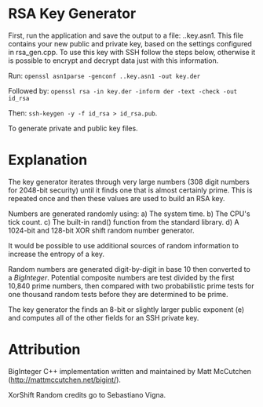 # RSA Key Generator

  First, run the application and save the output to a file: ..key.asn1. This file contains your new public and private key, based on the settings configured in rsa_gen.cpp. To use this key with SSH follow the steps below, otherwise it is possible to encrypt and decrypt data just with this information.
  
  
  Run: `openssl asn1parse -genconf ..key.asn1 -out key.der`
  
  
  Followed by: `openssl rsa -in key.der -inform der -text -check -out id_rsa`
  
  
  Then: `ssh-keygen -y -f id_rsa > id_rsa.pub`.
  
  
  To generate private and public key files.
  
# Explanation

The key generator iterates through very large numbers (308 digit numbers for 2048-bit security) until it finds one that is almost certainly prime. This is repeated once and then these values are used to build an RSA key. 

Numbers are generated randomly using:
  a) The system time.
  b) The CPU's tick count.
  c) The built-in rand() function from the standard library.
  d) A 1024-bit and 128-bit XOR shift random number generator.
  
It would be possible to use additional sources of random information to increase the entropy of a key. 

Random numbers are generated digit-by-digit in base 10 then converted to a *BigInteger*. Potential composite numbers are test divided by the first 10,840 prime numbers, then compared with two probabilistic prime tests for one thousand random tests before they are determined to be prime.

The key generator the finds an 8-bit or slightly larger public exponent (e) and computes all of the other fields for an SSH private key.
 
# Attribution

BigInteger C++ implementation written and maintained by Matt McCutchen (http://mattmccutchen.net/bigint/). 

XorShift Random credits go to Sebastiano Vigna.
